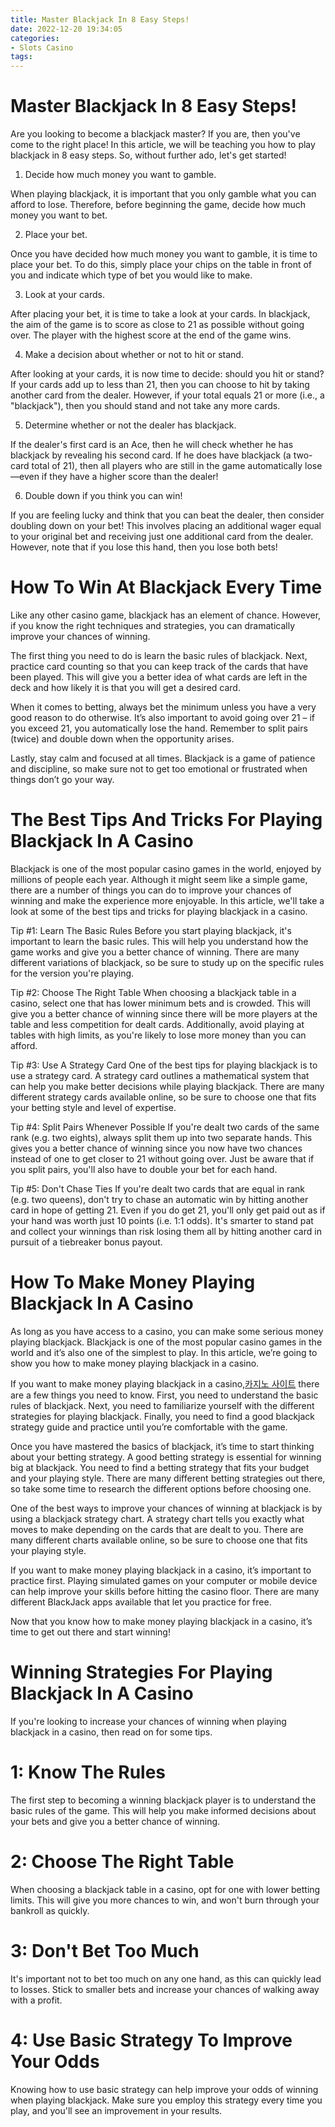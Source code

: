 ```yaml
---
title: Master Blackjack In 8 Easy Steps! 
date: 2022-12-20 19:34:05
categories:
- Slots Casino
tags:
---
```



#  Master Blackjack In 8 Easy Steps! 

Are you looking to become a blackjack master? If you are, then you've come to the right place! In this article, we will be teaching you how to play blackjack in 8 easy steps. So, without further ado, let's get started!

1. Decide how much money you want to gamble.

When playing blackjack, it is important that you only gamble what you can afford to lose. Therefore, before beginning the game, decide how much money you want to bet.

2. Place your bet.

Once you have decided how much money you want to gamble, it is time to place your bet. To do this, simply place your chips on the table in front of you and indicate which type of bet you would like to make.

3. Look at your cards.

After placing your bet, it is time to take a look at your cards. In blackjack, the aim of the game is to score as close to 21 as possible without going over. The player with the highest score at the end of the game wins.

4. Make a decision about whether or not to hit or stand.

After looking at your cards, it is now time to decide: should you hit or stand? If your cards add up to less than 21, then you can choose to hit by taking another card from the dealer. However, if your total equals 21 or more (i.e., a "blackjack"), then you should stand and not take any more cards.

5. Determine whether or not the dealer has blackjack.

If the dealer's first card is an Ace, then he will check whether he has blackjack by revealing his second card. If he does have blackjack (a two-card total of 21), then all players who are still in the game automatically lose—even if they have a higher score than the dealer!

6. Double down if you think you can win!

If you are feeling lucky and think that you can beat the dealer, then consider doubling down on your bet! This involves placing an additional wager equal to your original bet and receiving just one additional card from the dealer. However, note that if you lose this hand, then you lose both bets!

#  How To Win At Blackjack Every Time 

Like any other casino game, blackjack has an element of chance. However, if you know the right techniques and strategies, you can dramatically improve your chances of winning.

The first thing you need to do is learn the basic rules of blackjack. Next, practice card counting so that you can keep track of the cards that have been played. This will give you a better idea of what cards are left in the deck and how likely it is that you will get a desired card.

When it comes to betting, always bet the minimum unless you have a very good reason to do otherwise. It’s also important to avoid going over 21 – if you exceed 21, you automatically lose the hand. Remember to split pairs (twice) and double down when the opportunity arises.

Lastly, stay calm and focused at all times. Blackjack is a game of patience and discipline, so make sure not to get too emotional or frustrated when things don’t go your way.

#  The Best Tips And Tricks For Playing Blackjack In A Casino 

Blackjack is one of the most popular casino games in the world, enjoyed by millions of people each year. Although it might seem like a simple game, there are a number of things you can do to improve your chances of winning and make the experience more enjoyable. In this article, we'll take a look at some of the best tips and tricks for playing blackjack in a casino.

Tip #1: Learn The Basic Rules
Before you start playing blackjack, it's important to learn the basic rules. This will help you understand how the game works and give you a better chance of winning. There are many different variations of blackjack, so be sure to study up on the specific rules for the version you're playing.

Tip #2: Choose The Right Table 
When choosing a blackjack table in a casino, select one that has lower minimum bets and is crowded. This will give you a better chance of winning since there will be more players at the table and less competition for dealt cards. Additionally, avoid playing at tables with high limits, as you're likely to lose more money than you can afford.

Tip #3: Use A Strategy Card 
One of the best tips for playing blackjack is to use a strategy card. A strategy card outlines a mathematical system that can help you make better decisions while playing blackjack. There are many different strategy cards available online, so be sure to choose one that fits your betting style and level of expertise.

Tip #4: Split Pairs Whenever Possible 
If you're dealt two cards of the same rank (e.g. two eights), always split them up into two separate hands. This gives you a better chance of winning since you now have two chances instead of one to get closer to 21 without going over. Just be aware that if you split pairs, you'll also have to double your bet for each hand.

Tip #5: Don't Chase Ties 
If you're dealt two cards that are equal in rank (e.g. two queens), don't try to chase an automatic win by hitting another card in hope of getting 21. Even if you do get 21, you'll only get paid out as if your hand was worth just 10 points (i.e. 1:1 odds). It's smarter to stand pat and collect your winnings than risk losing them all by hitting another card in pursuit of a tiebreaker bonus payout.

#  How To Make Money Playing Blackjack In A Casino 

As long as you have access to a casino, you can make some serious money playing blackjack. Blackjack is one of the most popular casino games in the world and it’s also one of the simplest to play. In this article, we’re going to show you how to make money playing blackjack in a casino.

If you want to make money playing blackjack in a casino,[카지노 사이트](https://choegocasino.com/) there are a few things you need to know. First, you need to understand the basic rules of blackjack. Next, you need to familiarize yourself with the different strategies for playing blackjack. Finally, you need to find a good blackjack strategy guide and practice until you’re comfortable with the game.

Once you have mastered the basics of blackjack, it’s time to start thinking about your betting strategy. A good betting strategy is essential for winning big at blackjack. You need to find a betting strategy that fits your budget and your playing style. There are many different betting strategies out there, so take some time to research the different options before choosing one.

One of the best ways to improve your chances of winning at blackjack is by using a blackjack strategy chart. A strategy chart tells you exactly what moves to make depending on the cards that are dealt to you. There are many different charts available online, so be sure to choose one that fits your playing style.

If you want to make money playing blackjack in a casino, it’s important to practice first. Playing simulated games on your computer or mobile device can help improve your skills before hitting the casino floor. There are many different BlackJack apps available that let you practice for free.

Now that you know how to make money playing blackjack in a casino, it’s time to get out there and start winning!

#  Winning Strategies For Playing Blackjack In A Casino

If you're looking to increase your chances of winning when playing blackjack in a casino, then read on for some tips.

# 1: Know The Rules

The first step to becoming a winning blackjack player is to understand the basic rules of the game. This will help you make informed decisions about your bets and give you a better chance of winning.

# 2: Choose The Right Table

When choosing a blackjack table in a casino, opt for one with lower betting limits. This will give you more chances to win, and won't burn through your bankroll as quickly.

# 3: Don't Bet Too Much

It's important not to bet too much on any one hand, as this can quickly lead to losses. Stick to smaller bets and increase your chances of walking away with a profit.

# 4: Use Basic Strategy To Improve Your Odds

Knowing how to use basic strategy can help improve your odds of winning when playing blackjack. Make sure you employ this strategy every time you play, and you'll see an improvement in your results.